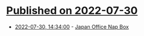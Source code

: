# [Published on 2022-07-30](index.md)

* [2022-07-30, 14:34:00](https://soylentnews.org/article.pl?sid=22/07/29/0235255&from=rss) - [Japan Office Nap Box](https://soylentnews.org/article.pl?sid=22/07/29/0235255&from=rss)

